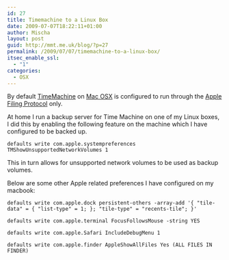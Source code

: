 ```yaml
---
id: 27
title: Timemachine to a Linux Box
date: 2009-07-07T18:22:11+01:00
author: Mischa
layout: post
guid: http://mmt.me.uk/blog/?p=27
permalink: /2009/07/07/timemachine-to-a-linux-box/
itsec_enable_ssl:
  - "1"
categories:
  - OSX
---
```

By default [TimeMachine](http://www.apple.com/macosx/features/timemachine.html) on [Mac OSX](http://www.apple.com/macosx/) is configured to run through the [Apple Filing Protocol](http://en.wikipedia.org/wiki/Apple_Filing_Protocol) only. 

At home I run a backup server for Time Machine on one of my Linux boxes, I did this by enabling the following feature on the machine which I have configured to be backed up. 

`defaults write com.apple.systempreferences TMShowUnsupportedNetworkVolumes 1` 

This in turn allows for unsupported network volumes to be used as backup volumes. 

Below are some other Apple related preferences I have configured on my macbook:

`defaults write com.apple.dock persistent-others -array-add '{ "tile-data" = { "list-type" = 1; }; "tile-type" = "recents-tile"; }'`

`defaults write com.apple.terminal FocusFollowsMouse -string YES`

`defaults write com.apple.Safari IncludeDebugMenu 1`

`defaults write com.apple.finder AppleShowAllFiles Yes (ALL FILES IN FINDER)`